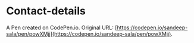 # Contact-details

A Pen created on CodePen.io. Original URL: [https://codepen.io/sandeep-sala/pen/powXMjj](https://codepen.io/sandeep-sala/pen/powXMjj).


